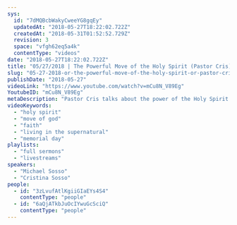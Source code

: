 ```yaml
---
sys:
  id: "7dMQBcbWakyCweeYG8gqEy"
  updatedAt: "2018-05-27T18:22:02.722Z"
  createdAt: "2018-05-31T01:52:52.729Z"
  revision: 3
  space: "vfgh62eq5a4k"
  contentType: "videos"
date: "2018-05-27T18:22:02.722Z"
title: "05/27/2018 | The Powerful Move of the Holy Spirit (Pastor Cris)"
slug: "05-27-2018-or-the-powerful-move-of-the-holy-spirit-or-pastor-cris"
publishDate: "2018-05-27"
videoLink: "https://www.youtube.com/watch?v=mCu8N_V89Eg"
YoutubeID: "mCu8N_V89Eg"
metaDescription: "Pastor Cris talks about the power of the Holy Spirit and how he's preparing to move mightily in our lives today!"
videoKeywords:
  - "holy spirit"
  - "move of god"
  - "faith"
  - "living in the supernatural"
  - "memorial day"
playlists:
  - "full sermons"
  - "livestreams"
speakers:
  - "Michael Sosso"
  - "Cristina Sosso"
people:
  - id: "3zLvufAtlKgiiGIaEYs4S4"
    contentType: "people"
  - id: "6aQjATkbJuOcIYwuGcSciQ"
    contentType: "people"
---
```

